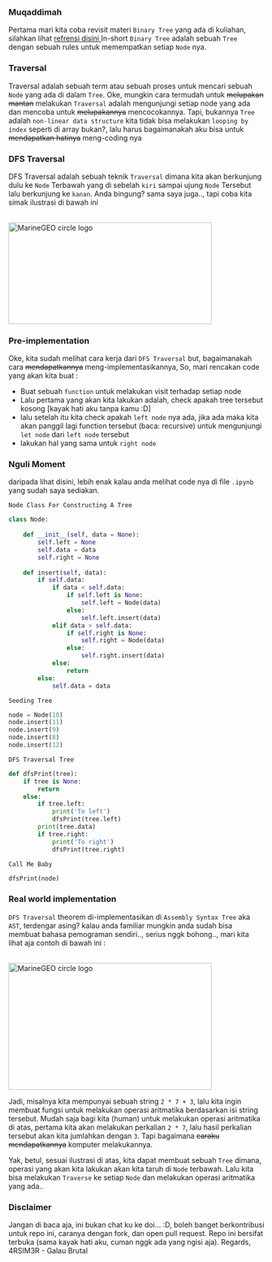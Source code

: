 ### Muqaddimah

Pertama mari kita coba revisit materi `Binary Tree` yang ada di kuliahan, silahkan lihat [refrensi disini ](https://en.wikipedia.org/wiki/Binary_tree)
In-short `Binary Tree` adalah sebuah `Tree` dengan sebuah rules untuk memempatkan setiap `Node` nya.

### Traversal

Traversal adalah sebuah term atau sebuah proses untuk mencari sebuah `Node` yang ada di dalam `Tree`.
Oke, mungkin cara termudah untuk <s>melupakan mantan</s> melakukan `Traversal` adalah mengunjungi setiap node yang ada dan mencoba untuk 
<s>melupakannya</s>  mencocokannya. Tapi, bukannya `Tree` adalah `non-linear data structure` kita tidak bisa melakukan `looping by index` seperti di array
bukan?, lalu harus bagaimanakah aku bisa untuk <s>mendapatkan hatinya</s> meng-coding nya

### DFS Traversal

DFS Traversal adalah sebuah teknik `Traversal` dimana kita akan berkunjung dulu ke `Node` Terbawah yang di sebelah `kiri` sampai ujung `Node` Tersebut
lalu berkunjung ke `kanan`. Anda bingung? sama saya juga.., tapi coba kita simak ilustrasi di bawah ini

<br />

<img src="https://miro.medium.com/max/1280/0*miG6xdyYzdvrB67S.gif" alt="MarineGEO circle logo" style="height: 200px; width:400px;"/>

### Pre-implementation

Oke, kita sudah melihat cara kerja dari `DFS Traversal` but, bagaimanakah cara <s>mendapatkannya</s>  meng-implementasikannya, So, mari rencakan
code yang akan kita buat :

- Buat sebuah `function` untuk melakukan visit terhadap setiap node
- Lalu pertama yang akan kita lakukan adalah, check apakah tree tersebut kosong [kayak hati aku tanpa kamu :D]
- lalu setelah itu kita check apakah `left node` nya ada, jika ada maka kita akan panggil lagi function tersebut (baca: recursive) untuk
mengunjungi `let node` dari `left node` tersebut
- lakukan hal yang sama untuk `right node`

### Nguli Moment

daripada lihat disini, lebih enak kalau anda melihat code nya di file `.ipynb` yang sudah saya sediakan.

`Node Class For Constructing A Tree`

```python
class Node:
    
    def __init__(self, data = None):
        self.left = None
        self.data = data
        self.right = None
        
    def insert(self, data):
        if self.data:
            if data < self.data:
                if self.left is None:
                    self.left = Node(data)
                else:
                    self.left.insert(data)
            elif data > self.data:
                if self.right is None:
                    self.right = Node(data)
                else:
                    self.right.insert(data)
            else:
                return
        else:
            self.data = data
```

`Seeding Tree`

```python
node = Node(10)
node.insert(11)
node.insert(9)
node.insert(8)
node.insert(12)
```

`DFS Traversal Tree`

```python
def dfsPrint(tree):
    if tree is None:
        return
    else:
        if tree.left:
            print('To left')
            dfsPrint(tree.left)
        print(tree.data)
        if tree.right:
            print('To right')
            dfsPrint(tree.right)
```

`Call Me Baby`

```python
dfsPrint(node)
```

### Real world implementation

`DFS Traversal` theorem di-implementasikan di `Assembly Syntax Tree` aka `AST`, terdengar asing? kalau anda familiar
mungkin anda sudah bisa membuat bahasa pemograman sendiri.., serius nggk bohong.., mari kita lihat aja contoh di bawah ini :

<br />

<img src="https://ruslanspivak.com/lsbasi-part7/lsbasi_part7_astimpl_01.png" alt="MarineGEO circle logo" style="height: 250px; width:400px;"/>

Jadi, misalnya kita mempunyai sebuah string `2 * 7 + 3`, lalu kita ingin membuat fungsi untuk melakukan operasi aritmatika berdasarkan isi string
tersebut. Mudah saja bagi kita (human) untuk melakukan operasi aritmatika di atas, pertama kita akan melakukan perkalian `2 * 7`, lalu hasil perkalian tersebut akan kita jumlahkan dengan `3`. Tapi bagaimana <s>caraku mendapatkannya</s> komputer melakukannya.

Yak, betul, sesuai ilustrasi di atas, kita dapat membuat sebuah `Tree` dimana, operasi yang akan kita lakukan akan kita taruh di `Node` terbawah.
Lalu kita bisa melakukan `Traverse` ke setiap `Node` dan melakukan operasi aritmatika yang ada..


### Disclaimer

Jangan di baca aja, ini bukan chat ku ke doi... :D, boleh banget berkontribusi untuk repo ini, caranya dengan fork, dan open pull request.
Repo ini bersifat terbuka (sama kayak hati aku, cuman nggk ada yang ngisi aja). Regards, 4RSIM3R - Galau Brutal